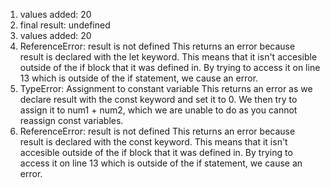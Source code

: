 1. values added: 20
2. final result: undefined
3. values added: 20
4. ReferenceError: result is not defined
This returns an error because result is declared with the let keyword. This means that it isn't accesible outside of the if block
that it was defined in. By trying to access it on line 13 which is outside of the if statement, we cause an error.
5. TypeError: Assignment to constant variable
This returns an error as we declare result with the const keyword and set it to 0. We then try to assign it to num1 + num2, which we are unable to do as you cannot reassign const variables.
6. ReferenceError: result is not defined
This returns an error because result is declared with the const keyword. This means that it isn't accesible outside of the if block
that it was defined in. By trying to access it on line 13 which is outside of the if statement, we cause an error.